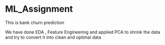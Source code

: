 # ML_Assignment

This is bank churn prediction 

We have done EDA , Feature Engineering and applied PCA to shrink the data and try to convert it into clean and optimal data


